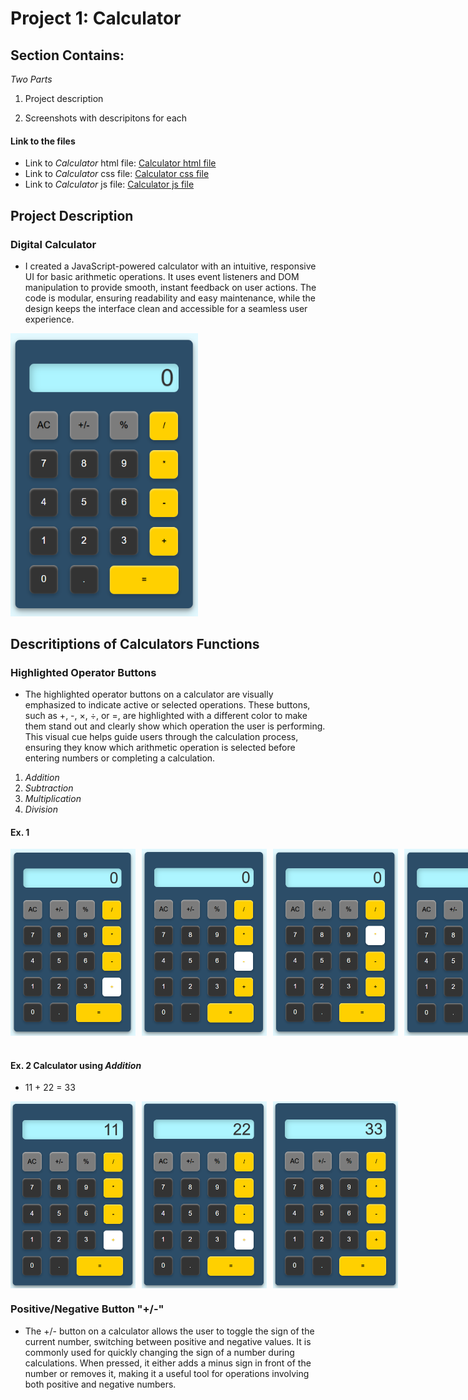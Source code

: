 # Project 1: Calculator 

## Section Contains:

*Two Parts*

1. Project description

2. Screenshots with descripitons for each

#### Link to the files

* Link to *Calculator* html file: [Calculator html file](index.html "html file")
* Link to *Calculator* css file: [Calculator css file](style.css "css file")
* Link to *Calculator* js file: [Calculator js file](function.js "js file")

## Project Description

### Digital Calculator

* I created a JavaScript-powered calculator with an intuitive, responsive UI for basic arithmetic operations. It uses event listeners and DOM manipulation to provide smooth, instant feedback on user actions. The code is modular, ensuring readability and easy maintenance, while the design keeps the interface clean and accessible for a seamless user experience.

<img src="img/p1_calculator.PNG" alt="Calculator IMG 1" title="Calculator" width="300" height="auto">

## Descritiptions of Calculators Functions

### Highlighted Operator Buttons

* The highlighted operator buttons on a calculator are visually emphasized to indicate active or selected operations. These buttons, such as +, -, ×, ÷, or =, are highlighted with a different color to make them stand out and clearly show which operation the user is performing. This visual cue helps guide users through the calculation process, ensuring they know which arithmetic operation is selected before entering numbers or completing a calculation.
1. *Addition* 
2. *Subtraction* 
3. *Multiplication* 
4. *Division*

#### Ex. 1
<div style="display: flex; gap: 10px;">
    <img src="img/p2_calculator.PNG" alt="Addition" title="Addition" width="200">
    <img src="img/p3_calculator.PNG" alt="Subtraction" title="Subtraction" width="200">
    <img src="img/p4_calculator.PNG" alt="Multiplication" title="Multiplication" width="200">
    <img src="img/p5_calculator.PNG" alt="Division" title="Division" width="200">
</div>

#

#### Ex. 2 Calculator using *Addition*

* 11 + 22 = 33 

<div style="display: flex; gap: 10px;">
    <img src="img/addition_1.PNG" alt="Addition" title="Addition 1" width="200">
    <img src="img/addition_2.PNG" alt="Subtraction" title="Addition 2" width="200">
    <img src="img/addition_3.PNG" alt="Multiplication" title="Addition 3" width="200">
    
</div>

### Positive/Negative Button "+/-"

* The +/- button on a calculator allows the user to toggle the sign of the current number, switching between positive and negative values. It is commonly used for quickly changing the sign of a number during calculations. When pressed, it either adds a minus sign in front of the number or removes it, making it a useful tool for operations involving both positive and negative numbers.








